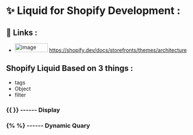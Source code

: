 # **✨ Liquid for Shopify Development :**
## 🔗 Links : 
- <img width="90" height="24" alt="image" src="https://github.com/user-attachments/assets/df50b557-3bdc-4015-8217-c878f9ac45a1" /> https://shopify.dev/docs/storefronts/themes/architecture

## Shopify Liquid Based on 3 things :
- tags
- Object
- filter

### {{ }} ------ Display
### {% %} ------ Dynamic Quary
